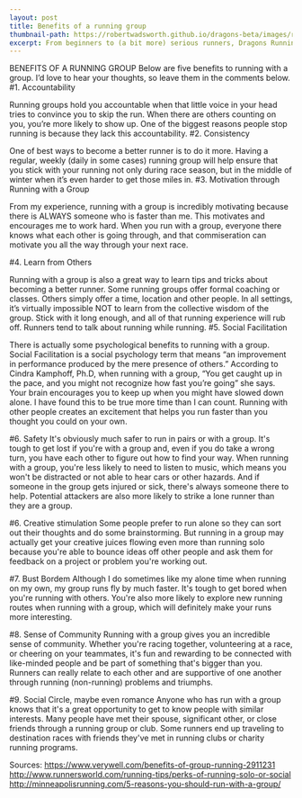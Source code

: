 ```yaml
---
layout: post
title: Benefits of a running group
thumbnail-path: https://robertwadsworth.github.io/dragons-beta/images/runnerNine.jpg
excerpt: From beginners to (a bit more) serious runners, Dragons Running club meets every Tuesday and Thursday at 6:30 pm at LA Fitness Brooklands (in the bar)
---
```


BENEFITS OF A RUNNING GROUP
Below are five benefits to running with a group. I’d love to hear your thoughts, so leave them in the comments below.
 #1. Accountability

Running groups hold you accountable when that little voice in your head tries to convince you to skip the run. When there are others counting on you, you’re more likely to show up. One of the biggest reasons people stop running is because they lack this accountability.
#2. Consistency

One of best ways to become a better runner is to do it more. Having a regular, weekly (daily in some cases) running group will help ensure that you stick with your running not only during race season, but in the middle of winter when it’s even harder to get those miles in.
#3. Motivation through Running with a Group

From my experience, running with a group is incredibly motivating because there is ALWAYS someone who is faster than me. This motivates and encourages me to work hard. When you run with a group, everyone there knows what each other is going through, and that commiseration can motivate you all the way through your next race.

#4. Learn from Others

Running with a group is also a great way to learn tips and tricks about becoming a better runner. Some running groups offer formal coaching or classes. Others simply offer a time, location and other people. In all settings, it’s virtually impossible NOT to learn from the collective wisdom of the group. Stick with it long enough, and all of that running experience will rub off. Runners tend to talk about running while running.
#5. Social Facilitation

There is actually some psychological benefits to running with a group. Social Facilitation is a social psychology term that means “an improvement in performance produced by the mere presence of others.” According to Cindra Kamphoff, Ph.D, when running with a group, “You get caught up in the pace, and you might not recognize how fast you’re going” she says. Your brain encourages you to keep up when you might have slowed down alone. I have found this to be true more time than I can count.
Running with other people creates an excitement that helps you run faster than you thought you could on your own.

#6. Safety
It's obviously much safer to run in pairs or with a group. It's tough to get lost if you're with a group and, even if you do take a wrong turn, you have each other to figure out how to find your way. When running with a group, you're less likely to need to listen to music, which means you won't be distracted or not able to hear cars or other hazards. And if someone in the group gets injured or sick, there's always someone there to help. Potential attackers are also more likely to strike a lone runner than they are a group.

#6. Creative stimulation
Some people prefer to run alone so they can sort out their thoughts and do some brainstorming. But running in a group may actually get your creative juices flowing even more than running solo because you're able to bounce ideas off other people and ask them for feedback on a project or problem you're working out.

#7. Bust Bordem
Although I do sometimes like my alone time when running on my own, my group runs fly by much faster. It's tough to get bored when you're running with others. You're also more likely to explore new running routes when running with a group, which will definitely make your runs more interesting.

#8. Sense of Community
Running with a group gives you an incredible sense of community. Whether you're racing together, volunteering at a race, or cheering on your teammates, it's fun and rewarding to be connected with like-minded people and be part of something that's bigger than you. Runners can really relate to each other and are supportive of one another through running (non-running) problems and triumphs.

#9. Social Circle, maybe even romance
Anyone who has run with a group knows that it's a great opportunity to get to know people with similar interests. Many people have met their spouse, significant other, or close friends through a running group or club.  Some runners end up traveling to destination races with friends they've met in running clubs or charity running programs.

Sources:
https://www.verywell.com/benefits-of-group-running-2911231
http://www.runnersworld.com/running-tips/perks-of-running-solo-or-social
http://minneapolisrunning.com/5-reasons-you-should-run-with-a-group/
